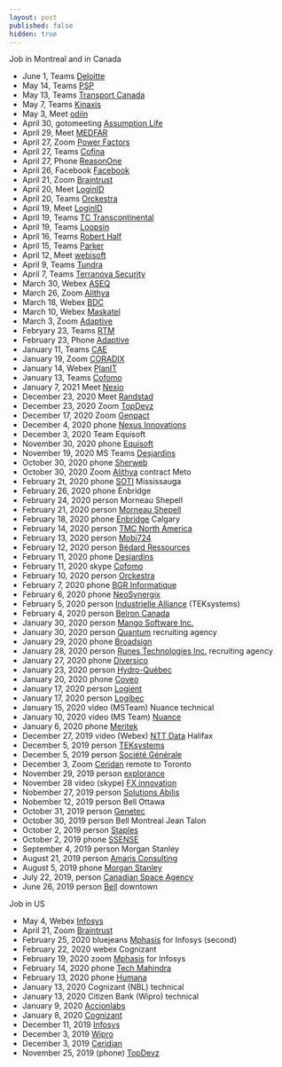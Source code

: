 ```yaml
---
layout: post
published: false
hidden: true
---
```


Job in Montreal and in Canada

* June 1, Teams [Deloitte](https://www2.deloitte.com/)
* May 14, Teams [PSP](https://www.investpsp.com/)
* May 13, Teams [Transport Canada](https://tc.canada.ca/)
* May 7, Teams [Kinaxis](https://www.kinaxis.com/)
* May 3, Meet [odiin](https://odiin.tech/)
* April 30, gotomeeting [Assumption Life](https://www.assumption.ca/)
* April 29, Meet [MEDFAR](https://www.medfarsolutions.com/)
* April 27, Zoom [Power Factors](https://pfdrive.com/)
* April 27, Teams [Cofina](https://cofina.ca/)
* April 27, Phone [ReasonOne](https://www.reasononeinc.com/)
* April 26, Facebook [Facebook](https://www.facebook.com/)
* April 21, Zoom [Braintrust](https://www.usebraintrust.com/)
* April 20, Meet [LoginID](https://loginid.io/)
* April 20, Teams [Orckestra](https://www.orckestra.com/)
* April 19, Meet [LoginID](https://loginid.io/)
* April 19, Teams [TC Transcontinental](https://tctranscontinental.com/)
* April 19, Teams [Loopsin](https://www.loopsin.com/)
* April 16, Teams [Robert Half](https://www.roberthalf.ca/)
* April 15, Teams [Parker](https://www.parker.com/)
* April 12, Meet [webisoft](https://webisoft.com/)
* April 9, Teams [Tundra](https://www.tundratechnical.ca/)
* April 7, Teams [Terranova Security](https://terranovasecurity.com/)
* March 30, Webex [ASEQ](https://www.aseq.ca/)
* March 26, Zoom [Alithya](https://www.alithya.com/)
* March 18, Webex [BDC](https://www.bdc.ca/)
* March 10, Webex [Maskatel](https://maskatel.ca/)
* March 3, Zoom [Adaptive](https://weareadaptive.com/)
* Febryary 23, Teams [RTM](https://exo.quebec/)
* February 23, Phone [Adaptive](https://weareadaptive.com/)
* January 11, Teams [CAE](https://www.cae.com/)
* January 19, Zoom [CORADIX](https://coradix.com/)
* January 14, Webex [PlanIT](https://planitcanada.ca/)
* January 13, Teams [Cofomo](https://www.cofomo.com/)
* January 7, 2021 Meet [Nexio](https://www.nexio.com/)
* December 23, 2020 Meet [Randstad](https://www.randstad.ca/)
* December 23, 2020 Zoom [TopDevz](https://www.topdevz.com/)
* December 17, 2020 Zoom [Genpact](https://www.genpact.com/)
* December 4, 2020 phone [Nexus Innovations](https://nexusinno.com/)
* December 3, 2020 Team Equisoft
* November 30, 2020 phone [Equisoft](https://www.equisoft.com/)
* November 19, 2020 MS Teams [Desjardins](https://www.desjardins.com/)
* October 30, 2020 phone [Sherweb](https://www.sherweb.com/)
* October 30, 2020 Zoom [Alithya](https://www.alithya.com/) contract Meto
* February 2t, 2020 phone [SOTI](https://www.soti.net/) Mississauga
* February 26, 2020 phone Enbridge
* February 24, 2020 person Morneau Shepell
* February 21, 2020 person [Morneau Shepell](https://www.morneaushepell.com/)
* February 18, 2020 phone [Enbridge](https://www.enbridge.com/) Calgary
* February 14, 2020 person [TMC North America](https://tmc-employeneurship.com/)
* February 13, 2020 person [Mobi724](http://www.mobi724.com/)
* February 12, 2020 person [Bédard Ressources](https://www.bedardressources.com/)
* February 11, 2020 phone [Desjardins](https://www.desjardins.com/)
* February 11, 2020 skype [Cofomo](https://www.cofomo.com/)
* February 10, 2020 person [Orckestra](https://www.orckestra.com/)
* February 7, 2020 phone [BGR Informatique](https://www.bgrinformatique.com/)
* February 6, 2020 phone [NeoSynergix](https://neosynergix.com/)
* February 5, 2020 person [Industrielle Alliance](https://ia.ca/) (TEKsystems)
* February 4, 2020 person [Belron Canada](https://www.belroncanada.com/)
* January 30, 2020 person [Mango Software Inc.](https://www.mango.co/)
* January 30, 2020 person [Quantum](https://www.quantum.ca/) recruiting agency
* January 29, 2020 phone [Broadsign](https://broadsign.com/)
* January 28, 2020 person [Runes Technologies Inc.](http://runestech.com/) recruiting agency
* January 27, 2020 phone [Diversico](http://www.diversico.ca/)
* January 23, 2020 person [Hydro-Québec](http://www.hydroquebec.com/)
* January 20, 2020 phone [Coveo](https://www.coveo.com/)
* January 17, 2020 person [Logient](https://www.logient.com/)
* January 17, 2020 person [Logibec](https://www.logibec.com/)
* January 15, 2020 video (MSTeam) Nuance technical
* January 10, 2020 video (MS Team) [Nuance](https://www.nuance.com/)
* January 6, 2020 phone [Meritek](https://meritek.ca/)
* December 27, 2019 video (Webex) [NTT Data](https://us.nttdata.com/en/) Halifax
* December 5, 2019 person [TEKsystems](https://www.teksystems.com/)
* December 5, 2019 person [Société Générale](https://www.societegenerale.com/)
* December 3, Zoom [Ceridan](https://www.ceridian.com/) remote to Toronto
* November 29, 2019 person [explorance](https://explorance.com/) 
* November 28 video (skype) [FX innovation](https://www.fxinnovation.com/)
* Nobember 27, 2019 person [Solutions Abilis](https://www.abilis-solutions.com/)
* Nobember 12, 2019 person Bell Ottawa 
* October 31, 2019 person [Genetec](https://www.genetec.com/)
* October 30, 2019 person Bell Montreal Jean Talon
* October 2, 2019 person [Staples](https://www.staples.ca/)
* October 2, 2019 phone [SSENSE](https://www.ssense.com/)
* September 4, 2019 person Morgan Stanley
* August 21, 2019 person [Amaris Consulting](https://www.amaris.com/)
* August 5, 2019 phone [Morgan Stanley](https://www.morganstanley.com/)
* July 22, 2019, person [Canadian Space Agency](https://www.asc-csa.gc.ca/)
* June 26, 2019 person [Bell](https://www.bell.ca/) downtown 

Job in US

* May 4, Webex [Infosys](https://www.infosys.com/)
* April 21, Zoom [Braintrust](https://www.usebraintrust.com/)
* February 25, 2020 bluejeans [Mphasis](https://www.mphasis.com/) for Infosys (second)
* February 22, 2020 webex Cognizant
* February 19, 2020 zoom [Mphasis](https://www.mphasis.com/) for Infosys
* February 14, 2020 phone [Tech Mahindra](https://www.techmahindra.com/)
* February 13, 2020 phone [Humana](https://www.humana.com/)
* January 13, 2020 Cognizant (NBL) technical
* January 13, 2020 Citizen Bank (Wipro) technical
* January 9, 2020 [Accionlabs](https://www.accionlabs.com/)
* January 8, 2020 [Cognizant](https://www.cognizant.com/)
* December 11, 2019 [Infosys](https://www.infosys.com/)
* December 3, 2019 [Wipro](https://www.wipro.com/)
* December 3, 2019 [Ceridian](https://www.ceridian.com/)
* November 25, 2019 (phone) [TopDevz](https://www.topdevz.com/)
